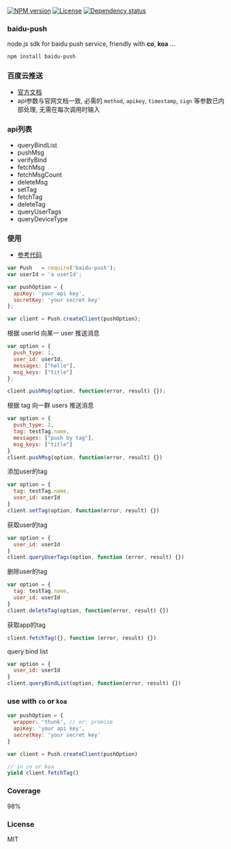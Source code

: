 [![NPM version][npm-img]][npm-url]
[![License][license-img]][license-url]
[![Dependency status][david-img]][david-url]

### baidu-push

node.js sdk for baidu push service, friendly with **co**, **koa** ...

```bash
npm install baidu-push
```

### 百度云推送
* [官方文档](http://developer.baidu.com/wiki/index.php?title=docs/cplat/push/api/list)
* api参数与官网文档一致, 必需的 `method`, `apikey`, `timestamp`, `sign` 等参数已内部处理, 无需在每次调用时输入

### api列表
* queryBindList
* pushMsg
* verifyBind
* fetchMsg
* fetchMsgCount
* deleteMsg
* setTag
* fetchTag
* deleteTag
* queryUserTags
* queryDeviceType

### 使用
* [参考代码](test/index.js)

```js
var Push   = require('baidu-push');
var userId = 'a userId';

var pushOption = {
  apiKey: 'your api key',
  secretKey: 'your secret key'
};

var client = Push.createClient(pushOption);
```

根据 userId 向某一 user 推送消息
```js
var option = {
  push_type: 1,
  user_id: userId,
  messages: ["hello"],
  msg_keys: ["title"]
};

client.pushMsg(option, function(error, result) {});
```

根据 tag 向一群 users 推送消息
```js
var option = {
  push_type: 2,
  tag: testTag.name,
  messages: ["push by tag"],
  msg_keys: ["title"]
}
client.pushMsg(option, function(error, result) {})
```

添加user的tag
```js
var option = {
  tag: testTag.name,
  user_id: userId
}
client.setTag(option, function(error, result) {})
```

获取user的tag
```js
var option = {
  user_id: userId
}
client.queryUserTags(option, function (error, result) {})
```

删除user的tag
```js
var option = {
  tag: testTag.name,
  user_id: userId
}
client.deleteTag(option, function(error, result) {})
```

获取app的tag
```js
client.fetchTag({}, function (error, result) {})
```

query bind list
```js
var option = {
  user_id: userId
}
client.queryBindList(option, function(error, result) {})
```

### use with `co` or `koa`

```js
var pushOption = {
  wrapper: 'thunk', // or: promise
  apiKey: 'your api key',
  secretKey: 'your secret key'
}

var client = Push.createClient(pushOption)

// in co or koa
yield client.fetchTag()
```

### Coverage
98%

### License
MIT

[npm-img]: https://img.shields.io/npm/v/baidu-push.svg?style=flat-square
[npm-url]: https://npmjs.org/package/baidu-push
[license-img]: https://img.shields.io/badge/license-MIT-green.svg?style=flat-square
[license-url]: http://opensource.org/licenses/MIT
[david-img]: https://img.shields.io/david/coderhaoxin/baidu-push.svg?style=flat-square
[david-url]: https://david-dm.org/coderhaoxin/baidu-push
